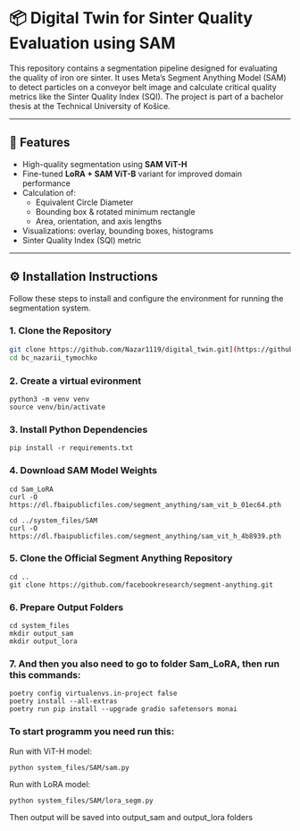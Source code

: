 # 📦 Digital Twin for Sinter Quality Evaluation using SAM

This repository contains a segmentation pipeline designed for evaluating the quality of iron ore sinter. It uses Meta’s Segment Anything Model (SAM) to detect particles on a conveyor belt image and calculate critical quality metrics like the Sinter Quality Index (SQI). The project is part of a bachelor thesis at the Technical University of Košice.

---

## 🚀 Features

- High-quality segmentation using **SAM ViT-H**
- Fine-tuned **LoRA + SAM ViT-B** variant for improved domain performance
- Calculation of:
  - Equivalent Circle Diameter
  - Bounding box & rotated minimum rectangle
  - Area, orientation, and axis lengths
- Visualizations: overlay, bounding boxes, histograms
- Sinter Quality Index (SQI) metric


---

## ⚙️ Installation Instructions

Follow these steps to install and configure the environment for running the segmentation system.

### 1. Clone the Repository

```bash
git clone https://github.com/Nazar1119/digital_twin.git](https://github.com/m-stredansky/bc_nazarii_tymochko.git
cd bc_nazarii_tymochko
```
### 2. Create a virtual evironment
```
python3 -m venv venv
source venv/bin/activate
```
### 3. Install Python Dependencies
```
pip install -r requirements.txt
```

### 4. Download SAM Model Weights

```
cd Sam_LoRA
curl -O https://dl.fbaipublicfiles.com/segment_anything/sam_vit_b_01ec64.pth

cd ../system_files/SAM
curl -O https://dl.fbaipublicfiles.com/segment_anything/sam_vit_h_4b8939.pth
```

### 5. Clone the Official Segment Anything Repository

```
cd ..
git clone https://github.com/facebookresearch/segment-anything.git
```

### 6. Prepare Output Folders

```
cd system_files
mkdir output_sam
mkdir output_lora
```
### 7. And then you also need to go to folder Sam_LoRA, then run this commands:

```
poetry config virtualenvs.in-project false
poetry install --all-extras
poetry run pip install --upgrade gradio safetensors monai
```

### To start programm you need run this:
Run with ViT-H model:

```
python system_files/SAM/sam.py
```
Run with LoRA model:

```
python system_files/SAM/lora_segm.py
```
Then output will be saved into output_sam and output_lora folders
